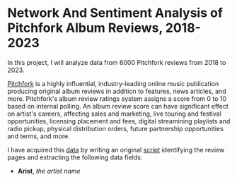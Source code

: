 # Network And Sentiment Analysis of Pitchfork Album Reviews, 2018-2023

In this project, I will analyze data from 6000 Pitchfork reviews from 2018 to 2023. 

[Pitchfork](https://pitchfork.com/) is a highly influential, industry-leading online music publication producing original album reviews in addition to features, news articles, and more. Pitchfork's album review ratings system assigns a score from 0 to 10 based on internal polling. An album review score can have significant effect on artist's careers, affecting sales and marketing, live touring and festival opportunities, licensing placement and fees, digital streamining playlists and radio pickup, physical distribution orders, future partnership opportunities and terms, and more.

I have acquired this [data](https://github.com/josh1den/DATA-620/tree/main/FINAL_PROJECT/data) by writing an original [script](https://github.com/josh1den/DATA-620/tree/main/FINAL_PROJECT/scripts) identifying the review pages and extracting the following data fields:

- **Arist**, *the artist name*
